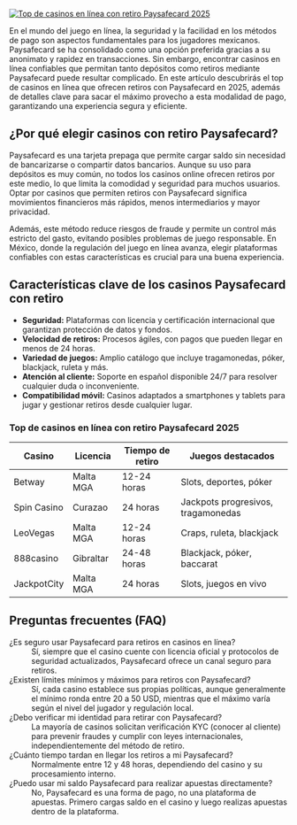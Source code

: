 [![Top de casinos en línea con retiro Paysafecard 2025](https://123-caf.pages.dev/gitsignup.png)](https://vrmoo.ru/Bt82HjjY)

<p>En el mundo del juego en línea, la seguridad y la facilidad en los métodos de pago son aspectos fundamentales para los jugadores mexicanos. Paysafecard se ha consolidado como una opción preferida gracias a su anonimato y rapidez en transacciones. Sin embargo, encontrar casinos en línea confiables que permitan tanto depósitos como retiros mediante Paysafecard puede resultar complicado. En este artículo descubrirás el top de casinos en línea que ofrecen retiros con Paysafecard en 2025, además de detalles clave para sacar el máximo provecho a esta modalidad de pago, garantizando una experiencia segura y eficiente.</p>  <h2>¿Por qué elegir casinos con retiro Paysafecard?</h2> <p>Paysafecard es una tarjeta prepaga que permite cargar saldo sin necesidad de bancarizarse o compartir datos bancarios. Aunque su uso para depósitos es muy común, no todos los casinos online ofrecen retiros por este medio, lo que limita la comodidad y seguridad para muchos usuarios. Optar por casinos que permiten retiros con Paysafecard significa movimientos financieros más rápidos, menos intermediarios y mayor privacidad.</p> <p>Además, este método reduce riesgos de fraude y permite un control más estricto del gasto, evitando posibles problemas de juego responsable. En México, donde la regulación del juego en línea avanza, elegir plataformas confiables con estas características es crucial para una buena experiencia.</p>  <h2>Características clave de los casinos Paysafecard con retiro</h2> <ul>   <li><strong>Seguridad:</strong> Plataformas con licencia y certificación internacional que garantizan protección de datos y fondos.</li>   <li><strong>Velocidad de retiros:</strong> Procesos ágiles, con pagos que pueden llegar en menos de 24 horas.</li>   <li><strong>Variedad de juegos:</strong> Amplio catálogo que incluye tragamonedas, póker, blackjack, ruleta y más.</li>   <li><strong>Atención al cliente:</strong> Soporte en español disponible 24/7 para resolver cualquier duda o inconveniente.</li>   <li><strong>Compatibilidad móvil:</strong> Casinos adaptados a smartphones y tablets para jugar y gestionar retiros desde cualquier lugar.</li> </ul>  <h3>Top de casinos en línea con retiro Paysafecard 2025</h3> <table>   <thead>     <tr>       <th>Casino</th>       <th>Licencia</th>       <th>Tiempo de retiro</th>       <th>Juegos destacados</th>     </tr>   </thead>   <tbody>     <tr>       <td>Betway</td>       <td>Malta MGA</td>       <td>12-24 horas</td>       <td>Slots, deportes, póker</td>     </tr>     <tr>       <td>Spin Casino</td>       <td>Curazao</td>       <td>24 horas</td>       <td>Jackpots progresivos, tragamonedas</td>     </tr>     <tr>       <td>LeoVegas</td>       <td>Malta MGA</td>       <td>12-24 horas</td>       <td>Craps, ruleta, blackjack</td>     </tr>     <tr>       <td>888casino</td>       <td>Gibraltar</td>       <td>24-48 horas</td>       <td>Blackjack, póker, baccarat</td>     </tr>     <tr>       <td>JackpotCity</td>       <td>Malta MGA</td>       <td>24 horas</td>       <td>Slots, juegos en vivo</td>     </tr>   </tbody> </table>  <h2>Preguntas frecuentes (FAQ)</h2> <dl>   <dt>¿Es seguro usar Paysafecard para retiros en casinos en línea?</dt>   <dd>Sí, siempre que el casino cuente con licencia oficial y protocolos de seguridad actualizados, Paysafecard ofrece un canal seguro para retiros.</dd>    <dt>¿Existen límites mínimos y máximos para retiros con Paysafecard?</dt>   <dd>Sí, cada casino establece sus propias políticas, aunque generalmente el mínimo ronda entre 20 a 50 USD, mientras que el máximo varía según el nivel del jugador y regulación local.</dd>    <dt>¿Debo verificar mi identidad para retirar con Paysafecard?</dt>   <dd>La mayoría de casinos solicitan verificación KYC (conocer al cliente) para prevenir fraudes y cumplir con leyes internacionales, independientemente del método de retiro.</dd>    <dt>¿Cuánto tiempo tardan en llegar los retiros a mi Paysafecard?</dt>   <dd>Normalmente entre 12 y 48 horas, dependiendo del casino y su procesamiento interno.</dd>    <dt>¿Puedo usar mi saldo Paysafecard para realizar apuestas directamente?</dt>   <dd>No, Paysafecard es una forma de pago, no una plataforma de apuestas. Primero cargas saldo en el casino y luego realizas apuestas dentro de la plataforma.</dd> </dl>